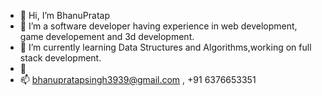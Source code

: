 - 👋 Hi, I’m BhanuPratap
- 👀 I’m a software developer having experience in web development, game developement and 3d development.
- 🌱 I’m currently learning Data Structures and Algorithms,working on full stack development.
- 💞️ 
- 📫 bhanupratapsingh3939@gmail.com , +91 6376653351

